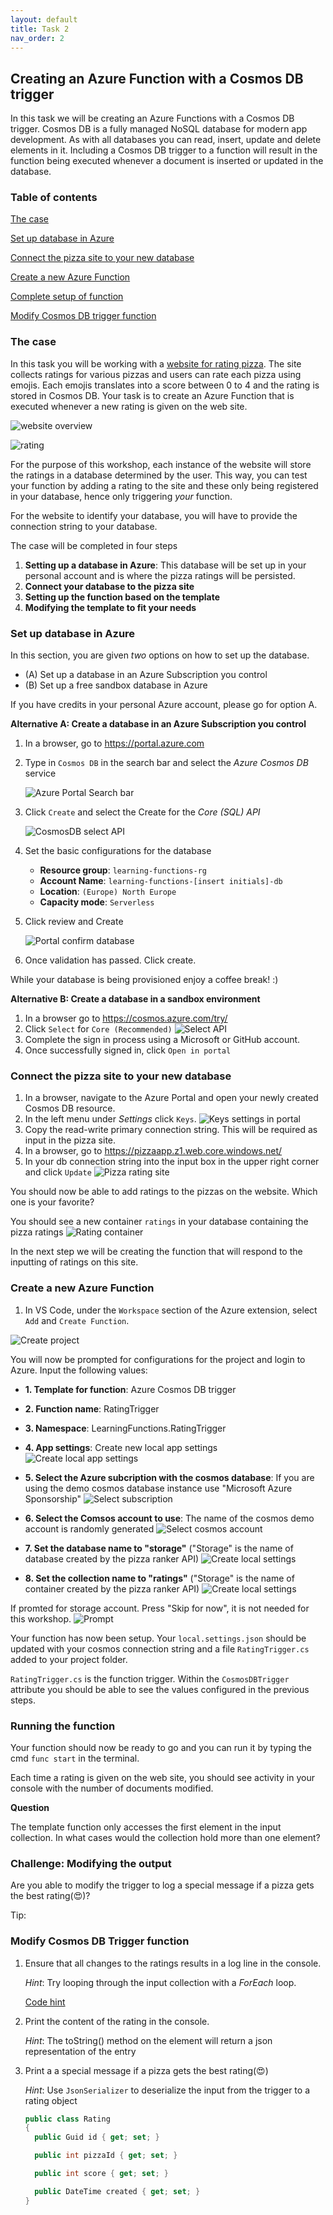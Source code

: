 ```yaml
---
layout: default
title: Task 2
nav_order: 2
---
```


## Creating an Azure Function with a Cosmos DB trigger

In this task we will be creating an Azure Functions with a Cosmos DB trigger.
Cosmos DB is a fully managed NoSQL database for modern app development. As with all databases you can read, insert, update and delete elements in it. Including a Cosmos DB trigger to a function will result in the function being executed whenever a document is inserted or updated in the database.

### Table of contents

[The case](#the-case)

[Set up database in Azure](#set-up-database-in-azure)

[Connect the pizza site to your new database](#connect-the-pizza-site-to-your-new-database)

[Create a new Azure Function](#create-a-new-azure-function)

[Complete setup of function](#complete-setup-of-function)

[Modify Cosmos DB trigger function](#modify-cosmos-db-trigger-function)

### The case

In this task you will be working with a [website for rating pizza](https://pizzaapp.z1.web.core.windows.net/). The site collects ratings for various pizzas and users can rate each pizza using emojis. Each emojis translates into a score between 0 to 4 and the rating is stored in Cosmos DB. Your task is to create an Azure Function that is executed whenever a new rating is given on the web site.

![website overview](images/website-overview.png)

![rating](images/rating.png)

For the purpose of this workshop, each instance of the website will store the ratings in a database determined by the user. This way, you can test your function by adding a rating to the site and these only being registered in your database, hence only triggering _your_ function.

For the website to identify your database, you will have to provide the connection string to your database.

The case will be completed in four steps

1. **Setting up a database in Azure**: This database will be set up in your personal account and is where the pizza ratings will be persisted.
2. **Connect your database to the pizza site**
3. **Setting up the function based on the template**
4. **Modifying the template to fit your needs**

### Set up database in Azure

In this section, you are given _two_ options on how to set up the database.

- (A) Set up a database in an Azure Subscription you control
- (B) Set up a free sandbox database in Azure

If you have credits in your personal Azure account,
please go for option A.

**Alternative A: Create a database in an Azure Subscription you control**

1. In a browser, go to https://portal.azure.com
2. Type in `Cosmos DB` in the search bar and select the _Azure Cosmos DB_ service

   ![Azure Portal Search bar](images/portal-searchbar.png)

3. Click `Create` and select the Create for the _Core (SQL) API_

   ![CosmosDB select API](images/portal-selectapi.png)

4. Set the basic configurations for the database

   - **Resource group**: `learning-functions-rg`
   - **Account Name**: `learning-functions-[insert initials]-db`
   - **Location**: `(Europe) North Europe`
   - **Capacity mode**: `Serverless`

5. Click review and Create

   ![Portal confirm database](images/portal-db-config-complete.png)

6. Once validation has passed. Click create.
</details>

While your database is being provisioned enjoy a coffee break! :)

**Alternative B: Create a database in a sandbox environment**

1. In a browser go to https://cosmos.azure.com/try/
2. Click `Select` for `Core (Recommended)`
   ![Select API](images/portal-free-db.png)
3. Complete the sign in process using a Microsoft or GitHub account.
4. Once successfully signed in, click `Open in portal`

### Connect the pizza site to your new database

1. In a browser, navigate to the Azure Portal and open your newly created Cosmos DB resource.
2. In the left menu under _Settings_ click `Keys`.
   ![Keys settings in portal](images/portal-get-key.png)
3. Copy the read-write primary connection string. This will be required as input in the pizza site.
4. In a browser, go to https://pizzaapp.z1.web.core.windows.net/
5. In your db connection string into the input box in the upper right corner and click `Update`
   ![Pizza rating site](images/clean-page-no-string.png)

You should now be able to add ratings to the pizzas on the website. Which one is your favorite?

You should see a new container `ratings` in your database containing the pizza ratings
![Rating container](images/rating-container-portal.png)

In the next step we will be creating the function that will respond to the inputting of ratings on this site.

### Create a new Azure Function

1. In VS Code, under the `Workspace` section of the Azure extension, select `Add` and `Create Function`.

![Create project](images/add-in-azure-extension.png)

You will now be prompted for configurations for the project and login to Azure. Input the following values:

- **1. Template for function**: Azure Cosmos DB trigger

- **2. Function name**: RatingTrigger

- **3. Namespace**: LearningFunctions.RatingTrigger

- **4. App settings**: Create new local app settings
  ![Create local app settings](images/create-local-settings.png)

- **5. Select the Azure subcription with the cosmos database**: If you are using the demo cosmos database instance use "Microsoft Azure Sponsorship"
  ![Select subscription](images/select-demo-subscription.png)

- **6. Select the Comsos account to use**:
  The name of the cosmos demo account is randomly generated
  ![Select cosmos account](images/select-cosmos-account.png)

- **7. Set the database name to "storage"**
  ("Storage" is the name of database created by the pizza ranker API)
  ![Create local settings](images/cosmos-database-name.png)

- **8. Set the collection name to "ratings"**
  ("Storage" is the name of container created by the pizza ranker API)
  ![Create local settings](images/cosmos-collection-name.png)

If promted for storage account. Press "Skip for now", it is not needed for this workshop.
![Prompt](images/storage-prompt.png)

Your function has now been setup. Your `local.settings.json` should be updated with your cosmos connection string and a file `RatingTrigger.cs` added to your project folder.

`RatingTrigger.cs` is the function trigger. Within the `CosmosDBTrigger` attribute you should be able to see the values configured in the previous steps.

### Running the function

Your function should now be ready to go and you can run it by typing the cmd `func start` in the terminal.

Each time a rating is given on the web site, you should see activity in your console with the number of documents modified.

**Question**

The template function only accesses the first element in the input collection. In what cases would the collection hold more than one element?

### Challenge: Modifying the output

Are you able to modify the trigger to log a special message if a pizza gets the best rating(😍)?

Tip:

### Modify Cosmos DB Trigger function

1. Ensure that all changes to the ratings results in a log line in the console.

   _Hint_: Try looping through the input collection with a _ForEach_ loop.

   [Code hint](https://github.com/acn-sbuad/avanade-workshop/tree/main/hints/CosmosDbTriggerFunction/ModifyCosmosDbFunction/logAllChanges)

2. Print the content of the rating in the console.

   _Hint_: The toString() method on the element will return a json representation of the entry

3) Print a a special message if a pizza gets the best rating(😍)

   _Hint_: Use `JsonSerializer` to deserialize the input from the trigger to a rating object

   ```cs
   public class Rating
   {
     public Guid id { get; set; }

     public int pizzaId { get; set; }

     public int score { get; set; }

     public DateTime created { get; set; }
   }
   ```
